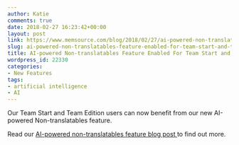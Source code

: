 ```yaml
---
author: Katie
comments: true
date: 2018-02-27 16:23:42+00:00
layout: post
link: https://www.memsource.com/blog/2018/02/27/ai-powered-non-translatables-feature-enabled-for-team-start-and-team-editions/
slug: ai-powered-non-translatables-feature-enabled-for-team-start-and-team-editions
title: AI-powered Non-translatables Feature Enabled For Team Start and Team Editions
wordpress_id: 22330
categories:
- New Features
tags:
- artificial intelligence
- AI
---
```


Our Team Start and Team Edition users can now benefit from our new AI-powered Non-translatables feature.

<!-- more -->

Read our [AI-powered non-translatables feature blog post ](https://www.memsource.com/blog/2018/01/09/memsource-releasing-first-feature-powered-by-artificial-intelligence/)to find out more.




